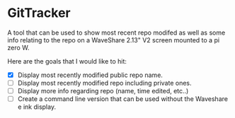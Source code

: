# GitTracker

A tool that can be used to show most recent repo modifed as well as some info
relating to the repo on a WaveShare 2.13" V2 screen mounted to a pi zero W.

Here are the goals that I would like to hit:

- [X] Display most recently modified public repo name.
- [ ] Display most recently modified repo including private ones.
- [ ] Display more info regarding repo (name, time edited, etc..)
- [ ] Create a command line version that can be used without the Waveshare e ink display.
